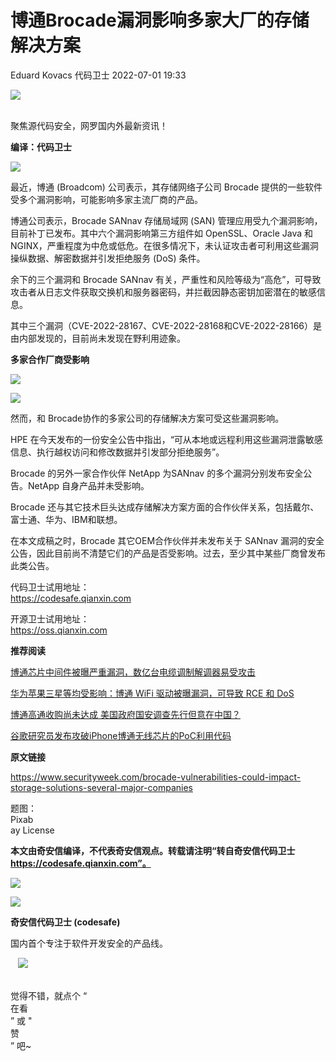 #  博通Brocade漏洞影响多家大厂的存储解决方案   
Eduard Kovacs  代码卫士   2022-07-01 19:33  
  
![](https://mmbiz.qpic.cn/mmbiz_gif/Az5ZsrEic9ot90z9etZLlU7OTaPOdibteeibJMMmbwc29aJlDOmUicibIRoLdcuEQjtHQ2qjVtZBt0M5eVbYoQzlHiaw/640?wx_fmt=gif "")  
  
   
聚焦源代码安全，网罗国内外最新资讯！  
  
**编译：代码卫士**  
  
![](https://mmbiz.qpic.cn/mmbiz_png/oBANLWYScMTMLMNkOBLg5PPq5XlaJWn53qxSglSuZl4XNicSqauibrrqaYicgNhHtb91ZALqDelU0iaJ4TqqXtzqTg/640?wx_fmt=png "")  
  
最近，博通 (Broadcom) 公司表示，其存储网络子公司 Brocade 提供的一些软件受多个漏洞影响，可能影响多家主流厂商的产品。  
  
博通公司表示，Brocade SANnav 存储局域网 (SAN) 管理应用受九个漏洞影响，目前补丁已发布。其中六个漏洞影响第三方组件如 OpenSSL、Oracle Java 和 NGINX，严重程度为中危或低危。在很多情况下，未认证攻击者可利用这些漏洞操纵数据、解密数据并引发拒绝服务 (DoS) 条件。  
  
余下的三个漏洞和 Brocade SANnav 有关，严重性和风险等级为“高危”，可导致攻击者从日志文件获取交换机和服务器密码，并拦截因静态密钥加密潜在的敏感信息。  
  
其中三个漏洞（CVE-2022-28167、CVE-2022-28168和CVE-2022-28166）是由内部发现的，目前尚未发现在野利用迹象。  
  
  
**多家合作厂商受影响**  
  
![](https://mmbiz.qpic.cn/mmbiz_gif/oBANLWYScMTMLMNkOBLg5PPq5XlaJWn5f2fliaPvC0tqXzQlibKg5CC4ZiaXns3LgBpsfzuBxto1wTz6l14ytDdXw/640?wx_fmt=gif "")  
  
![](https://mmbiz.qpic.cn/mmbiz_png/oBANLWYScMTMLMNkOBLg5PPq5XlaJWn5r7UqyZpQmiacyianr8GMfp0A5ibP1EZOsLDFYBF5vgrh1kOLVXDiar6z1Q/640?wx_fmt=png "")  
  
  
  
然而，和 Brocade协作的多家公司的存储解决方案可受这些漏洞影响。  
  
HPE 在今天发布的一份安全公告中指出，“可从本地或远程利用这些漏洞泄露敏感信息、执行越权访问和修改数据并引发部分拒绝服务”。  
  
Brocade 的另外一家合作伙伴 NetApp 为SANnav 的多个漏洞分别发布安全公告。NetApp 自身产品并未受影响。  
  
Brocade 还与其它技术巨头达成存储解决方案方面的合作伙伴关系，包括戴尔、富士通、华为、IBM和联想。  
  
在本文成稿之时，Brocade 其它OEM合作伙伴并未发布关于 SANnav 漏洞的安全公告，因此目前尚不清楚它们的产品是否受影响。过去，至少其中某些厂商曾发布此类公告。  
  
  
  
  
代码卫士试用地址：  
https://codesafe.qianxin.com  
  
开源卫士试用地址：  
https://oss.qianxin.com  
  
  
  
  
  
  
  
  
  
  
  
  
**推荐阅读**  
  
[博通芯片中间件被曝严重漏洞，数亿台电缆调制解调器易受攻击](http://mp.weixin.qq.com/s?__biz=MzI2NTg4OTc5Nw==&mid=2247492127&idx=2&sn=6f7791b8fdc89cb105374f0bd46f485a&chksm=ea94d375dde35a63b29a40c47bc0f74fe56f47edc647ad36d2a6911c8d9705c9cdb1d1f54523&scene=21#wechat_redirect)  
  
  
[华为苹果三星等均受影响：博通 WiFi 驱动被曝漏洞，可导致 RCE 和 DoS](http://mp.weixin.qq.com/s?__biz=MzI2NTg4OTc5Nw==&mid=2247489762&idx=2&sn=74a7aa82de7def2e844ab6dff1b8d8ff&chksm=ea972988dde0a09ea4b42144f922c135a00541345ddaec391449eab29d100efd6db339677bfc&scene=21#wechat_redirect)  
  
  
[博通高通收购尚未达成 美国政府国安调查先行但意在中国？](http://mp.weixin.qq.com/s?__biz=MzI2NTg4OTc5Nw==&mid=2247486615&idx=2&sn=9b621111b19ab7d137cb964307dd8b34&chksm=ea973dfddde0b4ebd4f0e695d49573d4dfcc3183770fb4241dc4e61520bcf0f0a788e9b630d9&scene=21#wechat_redirect)  
  
  
[谷歌研究员发布攻破iPhone博通无线芯片的PoC利用代码](http://mp.weixin.qq.com/s?__biz=MzI2NTg4OTc5Nw==&mid=2247485459&idx=6&sn=f657a72c91be83d2513cb21401cae1f6&chksm=ea973979dde0b06faba394923f27008862bbd704803fe5490c67d4e41a1e90e9af2dcb05a6b9&scene=21#wechat_redirect)  
  
  
  
  
  
**原文链接**  
  
https://www.securityweek.com/brocade-vulnerabilities-could-impact-storage-solutions-several-major-companies  
  
  
题图：  
Pixab  
ay License  
  
  
  
**本文由奇安信编译，不代表奇安信观点。转载请注明“转自奇安信代码卫士 https://codesafe.qianxin.com”。**  
  
  
  
  
![](https://mmbiz.qpic.cn/mmbiz_jpg/oBANLWYScMSf7nNLWrJL6dkJp7RB8Kl4zxU9ibnQjuvo4VoZ5ic9Q91K3WshWzqEybcroVEOQpgYfx1uYgwJhlFQ/640?wx_fmt=jpeg "")  
  
![](https://mmbiz.qpic.cn/mmbiz_jpg/oBANLWYScMSN5sfviaCuvYQccJZlrr64sRlvcbdWjDic9mPQ8mBBFDCKP6VibiaNE1kDVuoIOiaIVRoTjSsSftGC8gw/640?wx_fmt=jpeg "")  
  
**奇安信代码卫士 (codesafe)**  
  
国内首个专注于软件开发安全的产品线。  
  
   ![](https://mmbiz.qpic.cn/mmbiz_gif/oBANLWYScMQ5iciaeKS21icDIWSVd0M9zEhicFK0rbCJOrgpc09iaH6nvqvsIdckDfxH2K4tu9CvPJgSf7XhGHJwVyQ/640?wx_fmt=gif "")  
  
   
觉得不错，就点个 “  
在看  
” 或 "  
赞  
” 吧~  
